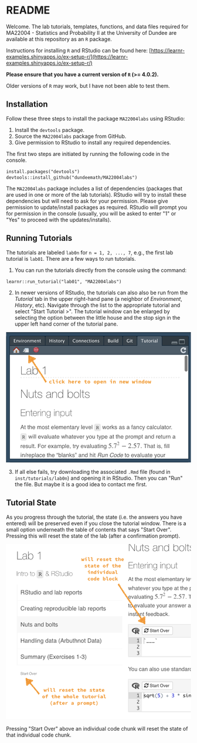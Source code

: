 # README

Welcome. The lab tutorials, templates, functions, and data files required for MA22004 - Statistics and Probability II at the University of Dundee are available at this repository as an `R` package. 

Instructions for installing `R` and RStudio can be found here:
[https://learnr-examples.shinyapps.io/ex-setup-r/](https://learnr-examples.shinyapps.io/ex-setup-r/)

**Please ensure that you have a current version of `R` (>= 4.0.2).** 

Older versions of `R` may work, but I have not been able to test them. 

## Installation

Follow these three steps to install the package `MA22004labs` using RStudio: 

1.  Install the `devtools` package.
2.  Source the `MA22004labs` package from GitHub.
3.  Give permission to RStudio to install any required dependencies. 

The first two steps are initiated by running the following code in the console. 

```
install.packages("devtools")
devtools::install_github("dundeemath/MA22004labs")
```

The `MA22004labs` package includes a list of dependencies (packages that are used in one or more of the lab tutorials). RStudio will try to install these dependencies but will need to ask for your permission. Please give permission to update/install packages as required. RStudio will prompt you for permission in the console (usually, you will be asked to enter "1" or "Yes" to proceed with the updates/installs).


## Running Tutorials

The tutorials are labeled `lab0n` for `n = 1, 2, ..., 7`, e.g., the first lab tutorial is `lab01`. There are a few ways to run tutorials. 

1.  You can run the tutorials directly from the console using the command:

```
learnr::run_tutorial("lab01", "MA22004labs")
```

2.  In newer versions of RStudio, the tutorials can also also be run from the *Tutorial* tab in the upper right-hand pane (a neighbor of *Environment*, *History*, etc). Navigate through the list to the appropriate tutorial and select "Start Tutorial >". The tutorial window can be enlarged by selecting the option between the little house and the stop sign in the upper left hand corner of the tutorial pane. 

![Enlarge tutorial window by selecting the option between the little house and the stop sign in the upper left hand corner of the tutorial pane.](images/enlargetutorial.png)

3.  If all else fails, try downloading the associated `.Rmd` file (found in `inst/tutorials/lab0n`) and opening it in RStudio. Then you can "Run" the file. But maybe it is a good idea to contact me first.

## Tutorial State

As you progress through the tutorial, the state (i.e. the answers you have entered) will be preserved even if you close the tutorial window. There is a small option underneath the table of contents that says "Start Over". Pressing this will reset the state of the lab (after a confirmation prompt). 

![The tutorial state will be preserved unless you manually rest it by clicking "Start Over".](images/state.png)

Pressing "Start Over" above an individual code chunk will reset the state of that individual code chunk. 
